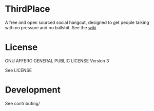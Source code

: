 # ThirdPlace
A free and open sourced social hangout, designed to get people talking with no pressure and no bullshit.
See the [wiki](https://github.com/ldaIas/ThirdPlace/wiki)

# License
GNU AFFERO GENERAL PUBLIC LICENSE Version 3

See LICENSE

# Development
 See contributing/
 
